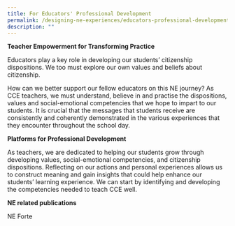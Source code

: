 ```yaml
---
title: For Educators' Professional Development
permalink: /designing-ne-experiences/educators-professional-development/
description: ""
---
```

**Teacher Empowerment for Transforming Practice**

Educators play a key role in developing our students’ citizenship dispositions. We too must explore our own values and beliefs about citizenship.

How can we better support our fellow educators on this NE journey? As CCE teachers, we must understand, believe in and practise the dispositions, values and social-emotional competencies that we hope to impart to our students. It is crucial that the messages that students receive are consistently and coherently demonstrated in the various experiences that they encounter throughout the school day.

**Platforms for Professional Development**

As teachers, we are dedicated to helping our students grow through developing values, social-emotional competencies, and citizenship dispositions. Reflecting on our actions and personal experiences allows us to construct meaning and gain insights that could help enhance our students’ learning experience. We can start by identifying and developing the competencies needed to teach CCE well.

**NE related publications**

NE Forte